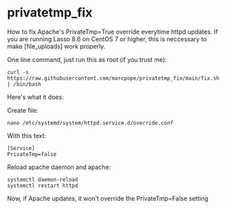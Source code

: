 # privatetmp_fix
How to fix Apache's PrivateTmp=True override everytime httpd updates. If you are running Lasso 8.6 on CentOS 7 or higher, this is neccessary to make [file_uploads] work properly.

One line command, just run this as root (if you trust me):
```
curl -s https://raw.githubusercontent.com/marcpope/privatetmp_fix/main/fix.sh | /bin/bash
```

Here's what it does:

Create file:
```
nano /etc/systemd/system/httpd.service.d/override.conf
```

With this text:
```
[Service]
PrivateTmp=false
```

Reload apache daemon and apache:
```
systemctl daemon-reload
systemctl restart httpd
```

Now, if Apache updates, it won’t override the PrivateTmp=False setting
